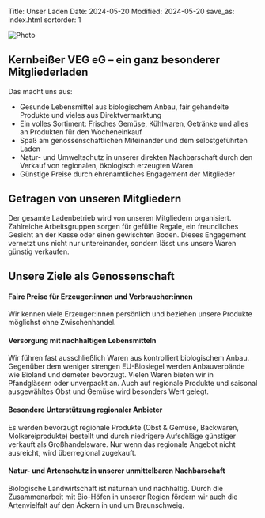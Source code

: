 Title: Unser Laden
Date: 2024-05-20
Modified: 2024-05-20
save_as: index.html
sortorder: 1

![Photo]({static}/images/banner/h-banner_regalansicht2.jpg)

## Kernbeißer VEG eG – ein ganz besonderer Mitgliederladen

Das macht uns aus:

- Gesunde Lebensmittel aus biologischem Anbau, fair gehandelte Produkte und vieles aus Direktvermarktung
- Ein volles Sortiment: Frisches Gemüse, Kühlwaren, Getränke und alles an Produkten für den Wocheneinkauf
- Spaß am genossenschaftlichen Miteinander und dem selbstgeführten Laden
- Natur- und Umweltschutz in unserer direkten Nachbarschaft durch den Verkauf von regionalen, ökologisch erzeugten Waren
- Günstige Preise durch ehrenamtliches Engagement der Mitglieder

## Getragen von unseren Mitgliedern

Der gesamte Ladenbetrieb wird von unseren Mitgliedern organisiert. Zahlreiche Arbeitsgruppen sorgen für gefüllte Regale, ein freundliches Gesicht an der Kasse oder einen gewischten Boden. Dieses Engagement vernetzt uns nicht nur untereinander, sondern lässt uns unsere Waren günstig verkaufen.

## Unsere Ziele als Genossenschaft

#### Faire Preise für Erzeuger:innen und Verbraucher:innen
Wir kennen viele Erzeuger:innen persönlich und beziehen unsere Produkte möglichst ohne Zwischenhandel.

#### Versorgung mit nachhaltigen Lebensmitteln
Wir führen fast ausschließlich Waren aus kontrolliert biologischem Anbau. Gegenüber dem weniger strengen EU-Biosiegel werden Anbauverbände wie Bioland und demeter bevorzugt. Vielen Waren bieten wir in Pfandgläsern oder unverpackt an. Auch auf regionale Produkte und saisonal ausgewähltes Obst und Gemüse wird besonders Wert gelegt.

#### Besondere Unterstützung regionaler Anbieter
Es werden bevorzugt regionale Produkte (Obst & Gemüse, Backwaren, Molkereiprodukte) bestellt und durch niedrigere Aufschläge günstiger verkauft als Großhandelsware. Nur wenn das regionale Angebot nicht ausreicht, wird überregional zugekauft.

#### Natur- und Artenschutz in unserer unmittelbaren Nachbarschaft
Biologische Landwirtschaft ist naturnah und nachhaltig. Durch die Zusammenarbeit mit Bio-Höfen in unserer Region fördern wir auch die Artenvielfalt auf den Äckern in und um Braunschweig.
